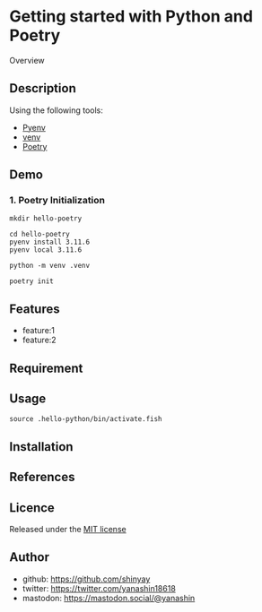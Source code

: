 # Getting started with Python and Poetry

Overview

## Description

Using the following tools:

- [Pyenv](https://github.com/pyenv/pyenv)
- [venv](https://docs.python.org/3/library/venv.html)
- [Poetry](https://github.com/python-poetry/poetry)

## Demo

### 1. Poetry Initialization

```shell
mkdir hello-poetry
```

```shell
cd hello-poetry
pyenv install 3.11.6
pyenv local 3.11.6
```

```shell
python -m venv .venv
```

```shell
poetry init
```

## Features

- feature:1
- feature:2

## Requirement

## Usage

```shell
source .hello-python/bin/activate.fish
```

## Installation

## References

## Licence

Released under the [MIT license](https://gist.githubusercontent.com/shinyay/56e54ee4c0e22db8211e05e70a63247e/raw/34c6fdd50d54aa8e23560c296424aeb61599aa71/LICENSE)

## Author

- github: <https://github.com/shinyay>
- twitter: <https://twitter.com/yanashin18618>
- mastodon: <https://mastodon.social/@yanashin>
